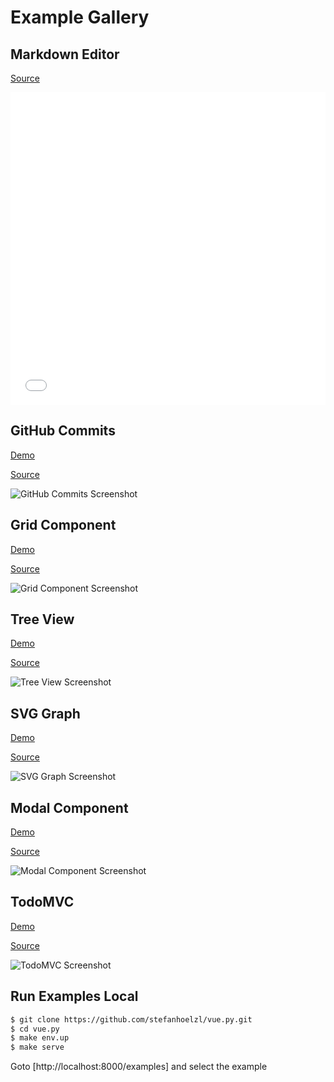 # Example Gallery

## Markdown Editor
[Source](https://github.com/stefanhoelzl/vue.py/tree/master/examples/markdown_editor)

<iframe
    frameborder="0"
    width="100%"
    height="500"
    sandbox="allow-scripts allow-forms allow-same-origin allow-modals"
    src="//stefanhoelzl.github.io/vue.py/examples/markdown_editor">
</iframe>

## GitHub Commits
[Demo](https://stefanhoelzl.github.io/vue.py/examples/github_commits)

[Source](https://github.com/stefanhoelzl/vue.py/tree/master/examples/github_commits)

![GitHub Commits Screenshot](https://raw.githubusercontent.com/stefanhoelzl/vue.py/gh-pages/examples/github_commits/screenshot.png)

## Grid Component
[Demo](https://stefanhoelzl.github.io/vue.py/examples/grid_component)

[Source](https://github.com/stefanhoelzl/vue.py/tree/master/examples/grid_component)

![Grid Component Screenshot](https://raw.githubusercontent.com/stefanhoelzl/vue.py/gh-pages/examples/grid_component/screenshot.png)

## Tree View
[Demo](https://stefanhoelzl.github.io/vue.py/examples/tree_view)

[Source](https://github.com/stefanhoelzl/vue.py/tree/master/examples/tree_view)

![Tree View Screenshot](https://raw.githubusercontent.com/stefanhoelzl/vue.py/gh-pages/examples/tree_view/screenshot.png)

## SVG Graph
[Demo](https://stefanhoelzl.github.io/vue.py/examples/svg_graph)

[Source](https://github.com/stefanhoelzl/vue.py/tree/master/examples/svg_graph)

![SVG Graph Screenshot](https://raw.githubusercontent.com/stefanhoelzl/vue.py/gh-pages/examples/svg_graph/screenshot.png)

## Modal Component
[Demo](https://stefanhoelzl.github.io/vue.py/examples/modal_component)

[Source](https://github.com/stefanhoelzl/vue.py/tree/master/examples/modal_component)

![Modal Component Screenshot](https://raw.githubusercontent.com/stefanhoelzl/vue.py/gh-pages/examples/modal_component/screenshot.png)

## TodoMVC
[Demo](https://stefanhoelzl.github.io/vue.py/examples/todo_mvc)

[Source](https://github.com/stefanhoelzl/vue.py/tree/master/examples/todo_mvc)

![TodoMVC Screenshot](https://raw.githubusercontent.com/stefanhoelzl/vue.py/gh-pages/examples/todo_mvc/screenshot.png)

## Run Examples Local

```bash
$ git clone https://github.com/stefanhoelzl/vue.py.git
$ cd vue.py
$ make env.up
$ make serve
```
Goto [http://localhost:8000/examples] and select the example

